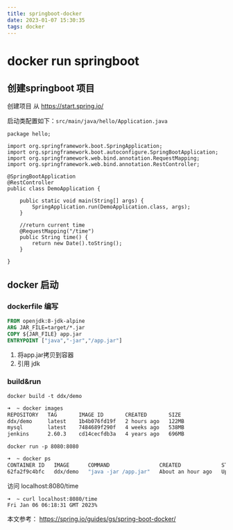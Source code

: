 ```yaml
---
title: springboot-docker
date: 2023-01-07 15:30:35
tags: docker
---
```

# docker run springboot

## 创建springboot 项目

创建项目 从 https://start.spring.io/

启动类配置如下：`
src/main/java/hello/Application.java
`

    package hello;
    
    import org.springframework.boot.SpringApplication;
    import org.springframework.boot.autoconfigure.SpringBootApplication;
    import org.springframework.web.bind.annotation.RequestMapping;
    import org.springframework.web.bind.annotation.RestController;
    
    @SpringBootApplication
    @RestController
    public class DemoApplication {
    
        public static void main(String[] args) {
            SpringApplication.run(DemoApplication.class, args);
        }
    
        //return current time
        @RequestMapping("/time")
        public String time() {
            return new Date().toString();
        }
    
    }

## docker 启动
### dockerfile 编写
```dockerfile
FROM openjdk:8-jdk-alpine
ARG JAR_FILE=target/*.jar
COPY ${JAR_FILE} app.jar
ENTRYPOINT ["java","-jar","/app.jar"]
```

1. 将app.jar拷贝到容器
2. 引用 jdk

### build&run

`docker build -t ddx/demo`

```sh
➜  ~ docker images
REPOSITORY   TAG       IMAGE ID       CREATED       SIZE
ddx/demo     latest    1b4b076fd19f   2 hours ago   122MB
mysql        latest    7484689f290f   4 weeks ago   538MB
jenkins      2.60.3    cd14cecfdb3a   4 years ago   696MB

```

`docker run -p 8080:8080 `

```sh
➜  ~ docker ps
CONTAINER ID   IMAGE      COMMAND                CREATED             STATUS             PORTS                    NAMES
62fa2f9c4bfc   ddx/demo   "java -jar /app.jar"   About an hour ago   Up About an hour   0.0.0.0:8080->8080/tcp hardcore_zhukovsky
```

访问 localhost:8080/time

    ➜  ~ curl localhost:8080/time
    Fri Jan 06 06:18:31 GMT 2023%

本文参考： https://spring.io/guides/gs/spring-boot-docker/



